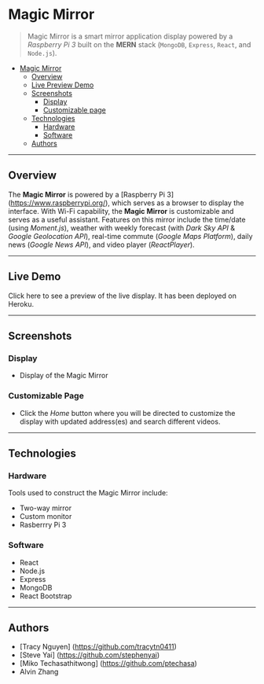 # Magic Mirror 

> Magic Mirror is a smart mirror application display powered by a *Raspberry Pi 3* built on the **MERN** stack (`MongoDB`, `Express`, `React`, and `Node.js`).

<!-- toc -->

- [Magic Mirror](#magic-mirror)
  - [Overview](#overview)
  - [Live Preview Demo](#live-preview-demo)
  - [Screenshots](#screenshots)
    - [Display](#display)
    - [Customizable page](#customizable-page)
  - [Technologies](#technologies)
    - [Hardware](#hardware)
    - [Software](#software) 
  - [Authors](#authors)

<!-- tocstop -->

-----

## Overview

The **Magic Mirror** is powered by a [Raspberry Pi 3] (https://www.raspberrypi.org/), which serves as a browser to display the interface. With Wi-Fi capability, the **Magic Mirror** is customizable and serves as a useful assistant. Features on this mirror include the time/date (using *Moment.js*), weather with weekly forecast (with *Dark Sky API* & *Google Geolocation API*), real-time commute (*Google Maps Platform*), daily news (*Google News API*), and video player (*ReactPlayer*).

-----

## Live Demo

Click here to see a preview of the live display. It has been deployed on Heroku. 

-----

## Screenshots

### Display 

- Display of the Magic Mirror

### Customizable Page 

- Click the *Home* button where you will be directed to customize the display with updated address(es) and search different videos. 

-----

## Technologies

### Hardware

Tools used to construct the Magic Mirror include:

- Two-way mirror
- Custom monitor
- Rasberrry Pi 3 

### Software 

- React
- Node.js
- Express
- MongoDB 
- React Bootstrap 

-----

## Authors 

- [Tracy Nguyen] (https://github.com/tracytn0411)
- [Steve Yai] (https://github.com/stephenyai)
- [Miko Techasathitwong] (https://github.com/ptechasa)
- Alvin Zhang
